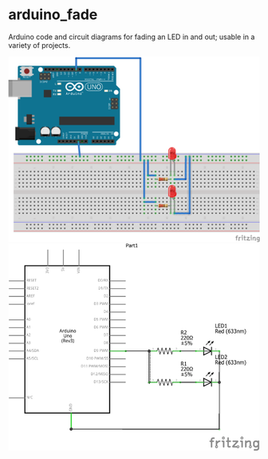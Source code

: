 # arduino_fade
Arduino code and circuit diagrams for fading an LED in and out; usable in a variety of projects.

![circuit diagram](./diagrams/2_led_fade_circuit.png?raw=true)
![circuit diagram](./diagrams/fade_circuit_schem.png?raw=true)

